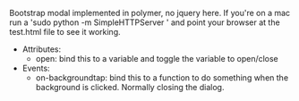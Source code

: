 Bootstrap modal implemented in polymer, no jquery here.
If you're on a mac run a 'sudo python -m SimpleHTTPServer <pick a port>' and point your browser at the test.html file to see it working.

- Attributes:
    - open: bind this to a variable and toggle the variable to open/close
- Events:
    - on-backgroundtap: bind this to a function to do something when the background is clicked. Normally closing the dialog. 
